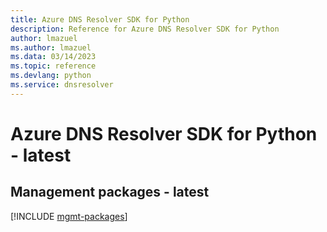 ```yaml
---
title: Azure DNS Resolver SDK for Python
description: Reference for Azure DNS Resolver SDK for Python
author: lmazuel
ms.author: lmazuel
ms.data: 03/14/2023
ms.topic: reference
ms.devlang: python
ms.service: dnsresolver
---
```

# Azure DNS Resolver SDK for Python - latest

## Management packages - latest
[!INCLUDE [mgmt-packages](dns-resolver-mgmt-index.md)]
